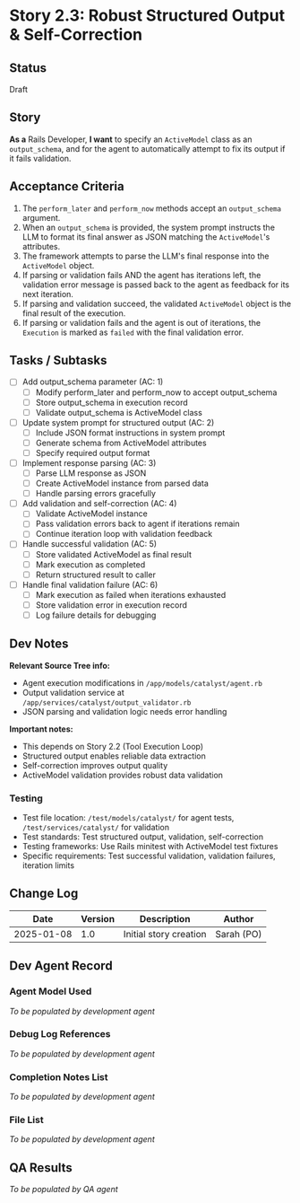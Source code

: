 # Story 2.3: Robust Structured Output & Self-Correction

## Status
Draft

## Story
**As a** Rails Developer,
**I want** to specify an `ActiveModel` class as an `output_schema`, and for the agent to automatically attempt to fix its output if it fails validation.

## Acceptance Criteria
1. The `perform_later` and `perform_now` methods accept an `output_schema` argument.
2. When an `output_schema` is provided, the system prompt instructs the LLM to format its final answer as JSON matching the `ActiveModel`'s attributes.
3. The framework attempts to parse the LLM's final response into the `ActiveModel` object.
4. If parsing or validation fails AND the agent has iterations left, the validation error message is passed back to the agent as feedback for its next iteration.
5. If parsing and validation succeed, the validated `ActiveModel` object is the final result of the execution.
6. If parsing or validation fails and the agent is out of iterations, the `Execution` is marked as `failed` with the final validation error.

## Tasks / Subtasks

- [ ] Add output_schema parameter (AC: 1)
  - [ ] Modify perform_later and perform_now to accept output_schema
  - [ ] Store output_schema in execution record
  - [ ] Validate output_schema is ActiveModel class
- [ ] Update system prompt for structured output (AC: 2)
  - [ ] Include JSON format instructions in system prompt
  - [ ] Generate schema from ActiveModel attributes
  - [ ] Specify required output format
- [ ] Implement response parsing (AC: 3)
  - [ ] Parse LLM response as JSON
  - [ ] Create ActiveModel instance from parsed data
  - [ ] Handle parsing errors gracefully
- [ ] Add validation and self-correction (AC: 4)
  - [ ] Validate ActiveModel instance
  - [ ] Pass validation errors back to agent if iterations remain
  - [ ] Continue iteration loop with validation feedback
- [ ] Handle successful validation (AC: 5)
  - [ ] Store validated ActiveModel as final result
  - [ ] Mark execution as completed
  - [ ] Return structured result to caller
- [ ] Handle final validation failure (AC: 6)
  - [ ] Mark execution as failed when iterations exhausted
  - [ ] Store validation error in execution record
  - [ ] Log failure details for debugging

## Dev Notes

**Relevant Source Tree info:**
- Agent execution modifications in `/app/models/catalyst/agent.rb`
- Output validation service at `/app/services/catalyst/output_validator.rb`
- JSON parsing and validation logic needs error handling

**Important notes:**
- This depends on Story 2.2 (Tool Execution Loop)
- Structured output enables reliable data extraction
- Self-correction improves output quality
- ActiveModel validation provides robust data validation

### Testing
- Test file location: `/test/models/catalyst/` for agent tests, `/test/services/catalyst/` for validation
- Test standards: Test structured output, validation, self-correction
- Testing frameworks: Use Rails minitest with ActiveModel test fixtures
- Specific requirements: Test successful validation, validation failures, iteration limits

## Change Log
| Date | Version | Description | Author |
|------|---------|-------------|--------|
| 2025-01-08 | 1.0 | Initial story creation | Sarah (PO) |

## Dev Agent Record

### Agent Model Used
*To be populated by development agent*

### Debug Log References
*To be populated by development agent*

### Completion Notes List
*To be populated by development agent*

### File List
*To be populated by development agent*

## QA Results
*To be populated by QA agent*